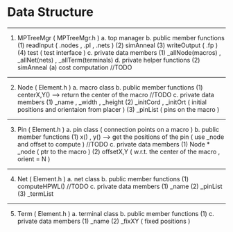# Data Structure
----------------------------------------------------------------
1. MPTreeMgr ( MPTreeMgr.h )
   a. top manager
   b. public member functions
      (1) readInput ( .nodes , .pl , .nets ) 
      (2) simAnneal
      (3) writeOutput ( .fp )
      (4) test ( test interface )
   c. private data members
      (1) _allNode(macros) , _allNet(nets) , _allTerm(terminals)
   d. private helper functions 
      (2) simAnneal
      (a) cost computation //TODO
-----------------------------------------------------------------
2. Node ( Element.h ) 
   a. macro class
   b. public member functions 
      (1) centerX,Y() --> return the center of the macro //TODO 
   c. private data members
      (1) _name , _width , _height
      (2) _initCord , _initOrt ( initial positions and orientaion from placer )
      (3) _pinList ( pins on the macro )

-----------------------------------------------------------------
3. Pin ( Element.h ) 
   a. pin class ( connection points on a macro )
   b. public member functions
      (1) x() , y() --> get the positions of the pin ( use _node and offset to compute ) //TODO
   c. private data members
      (1) Node * _node ( ptr to the macro )
      (2) offsetX,Y ( w.r.t. the center of the macro , orient = N )
-----------------------------------------------------------------
4. Net ( Element.h ) 
   a. net class
   b. public member functions
      (1) computeHPWL() //TODO
   c. private data members
      (1) _name
      (2) _pinList
      (3) _termList
-----------------------------------------------------------------
5. Term ( Element.h ) 
   a. terminal class
   b. public member functions
     (1) 
   c. private data members
     (1) _name
     (2) _fixXY ( fixed positions ) 
